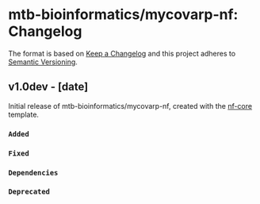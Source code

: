 # mtb-bioinformatics/mycovarp-nf: Changelog

The format is based on [Keep a Changelog](https://keepachangelog.com/en/1.0.0/)
and this project adheres to [Semantic Versioning](https://semver.org/spec/v2.0.0.html).

## v1.0dev - [date]

Initial release of mtb-bioinformatics/mycovarp-nf, created with the [nf-core](https://nf-co.re/) template.

### `Added`

### `Fixed`

### `Dependencies`

### `Deprecated`
